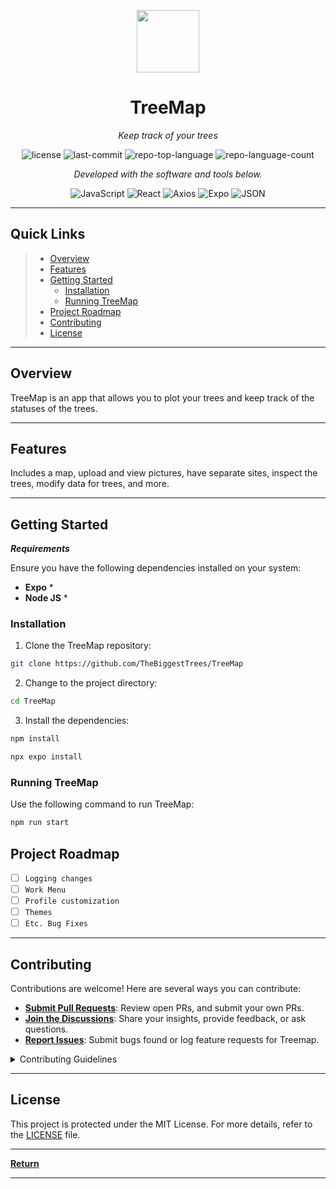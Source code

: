 <p align="center">
  <img src="https://img.icons8.com/external-tal-revivo-regular-tal-revivo/96/external-readme-is-a-easy-to-build-a-developer-hub-that-adapts-to-the-user-logo-regular-tal-revivo.png" width="100" />
</p>
<p align="center">
    <h1 align="center">TreeMap</h1>
</p>
<p align="center">
    <em>Keep track of your trees</em>
</p>
<p align="center">
	<img src="https://img.shields.io/github/license/TheBiggestTrees/TreeMap?style=flat&color=0080ff" alt="license">
	<img src="https://img.shields.io/github/last-commit/TheBiggestTrees/TreeMap?style=flat&logo=git&logoColor=white&color=0080ff" alt="last-commit">
	<img src="https://img.shields.io/github/languages/top/TheBiggestTrees/TreeMap?style=flat&color=0080ff" alt="repo-top-language">
	<img src="https://img.shields.io/github/languages/count/TheBiggestTrees/TreeMap?style=flat&color=0080ff" alt="repo-language-count">
<p>
<p align="center">
		<em>Developed with the software and tools below.</em>
</p>
<p align="center">
	<img src="https://img.shields.io/badge/JavaScript-F7DF1E.svg?style=flat&logo=JavaScript&logoColor=black" alt="JavaScript">
	<img src="https://img.shields.io/badge/React-61DAFB.svg?style=flat&logo=React&logoColor=black" alt="React">
	<img src="https://img.shields.io/badge/Axios-5A29E4.svg?style=flat&logo=Axios&logoColor=white" alt="Axios">
	<img src="https://img.shields.io/badge/Expo-000020.svg?style=flat&logo=Expo&logoColor=white" alt="Expo">
	<img src="https://img.shields.io/badge/JSON-000000.svg?style=flat&logo=JSON&logoColor=white" alt="JSON">
</p>
<hr>

## Quick Links

> - [ Overview](#-overview)
> - [ Features](#-features)
> - [ Getting Started](#-getting-started)
>   - [ Installation](#-installation)
>   - [ Running TreeMap](#-running-TreeMap)
> - [ Project Roadmap](#-project-roadmap)
> - [ Contributing](#-contributing)
> - [ License](#-license)

---

## Overview

TreeMap is an app that allows you to plot your trees and keep track of the statuses of the trees.

---

## Features

Includes a map, upload and view pictures, have separate sites, inspect the trees, modify data for trees, and more.

---

## Getting Started

**_Requirements_**

Ensure you have the following dependencies installed on your system:

- **Expo** \*
- **Node JS** \*

### Installation

1. Clone the TreeMap repository:

```sh
git clone https://github.com/TheBiggestTrees/TreeMap
```

2. Change to the project directory:

```sh
cd TreeMap
```

3. Install the dependencies:

```sh
npm install
```

```sh
npx expo install
```

### Running TreeMap

Use the following command to run TreeMap:

```sh
npm run start
```

## Project Roadmap

- [ ] `Logging changes`
- [ ] `Work Menu`
- [ ] `Profile customization`
- [ ] `Themes`
- [ ] `Etc. Bug Fixes`

---

## Contributing

Contributions are welcome! Here are several ways you can contribute:

- **[Submit Pull Requests](https://github.com/TheBiggestTrees/TreeMap/blob/main/CONTRIBUTING.md)**: Review open PRs, and submit your own PRs.
- **[Join the Discussions](https://github.com/TheBiggestTrees/TreeMap/discussions)**: Share your insights, provide feedback, or ask questions.
- **[Report Issues](https://github.com/TheBiggestTrees/TreeMap/issues)**: Submit bugs found or log feature requests for Treemap.

<details closed>
    <summary>Contributing Guidelines</summary>

1. **Fork the Repository**: Start by forking the project repository to your GitHub account.
2. **Clone Locally**: Clone the forked repository to your local machine using a Git client.
   ```sh
   git clone https://github.com/TheBiggestTrees/TreeMap
   ```
3. **Create a New Branch**: Always work on a new branch, giving it a descriptive name.
   ```sh
   git checkout -b new-feature-x
   ```
4. **Make Your Changes**: Develop and test your changes locally.
5. **Commit Your Changes**: Commit with a clear message describing your updates.
   ```sh
   git commit -m 'Implemented new feature x.'
   ```
6. **Push to GitHub**: Push the changes to your forked repository.
   ```sh
   git push origin new-feature-x
   ```
7. **Submit a Pull Request**: Create a PR against the original project repository. Clearly describe the changes and their motivations.

Once your PR is reviewed and approved, it will be merged into the main branch.

</details>

---

## License

This project is protected under the MIT License. For more details, refer to the [LICENSE](https://choosealicense.com/licenses/) file.

---

[**Return**](#-quick-links)

---
